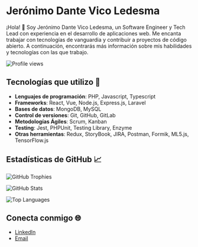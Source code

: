 # Jerónimo Dante Vico Ledesma

¡Hola! 👋 Soy Jerónimo Dante Vico Ledesma, un Software Engineer y Tech Lead con experiencia en el desarrollo de aplicaciones web. Me encanta trabajar con tecnologías de vanguardia y contribuir a proyectos de código abierto. A continuación, encontrarás más información sobre mis habilidades y tecnologías con las que trabajo.

![Profile views](https://komarev.com/ghpvc/?username=KuramaBiju&color=blue)

## Tecnologías que utilizo 🚀

- **Lenguajes de programación**: PHP, Javascript, Typescript
- **Frameworks**: React, Vue, Node.js, Express.js, Laravel
- **Bases de datos**: MongoDB, MySQL
- **Control de versiones**: Git, GitHub, GitLab
- **Metodologías Ágiles**: Scrum, Kanban
- **Testing**: Jest, PHPUnit, Testing Library, Enzyme
- **Otras herramientas**: Redux, StoryBook, JIRA, Postman, Formik, ML5.js, TensorFlow.js

## Estadísticas de GitHub 📈

![GitHub Trophies](https://github-profile-trophy.vercel.app/?username=KuramaBiju&theme=radical)

![GitHub Stats](https://github-readme-stats-cmgrodnw9-kuramabiju.vercel.app/api?username=KuramaBiju&show_icons=true&theme=onedark)

![Top Languages](https://github-readme-stats-cmgrodnw9-kuramabiju.vercel.app/api/top-langs/?username=KuramaBiju&theme=onedark)

## Conecta conmigo 🌐

- [LinkedIn](https://www.linkedin.com/in/jer%C3%B3nimo-dante-vico/)
- [Email](mailto:jeronimoledesma0@gmail.com)
